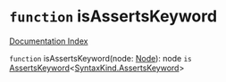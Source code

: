 # `function` isAssertsKeyword

[Documentation Index](../README.md)

`function` isAssertsKeyword(node: [Node](../interface.Node/README.md)): node `is` [AssertsKeyword](../interface.KeywordToken/README.md)\<[SyntaxKind.AssertsKeyword](../enum.SyntaxKind/README.md#assertskeyword--131)>